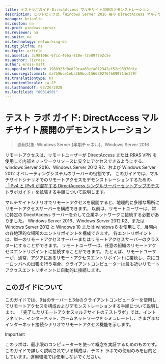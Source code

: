 ```yaml
---
title: テストラボガイド-DirectAccess マルチサイト展開のデモンストレーション
description: このトピックは、「Windows Server 2016 用の DirectAccess マルチサイト展開のテストラボガイド」の一部です。
manager: brianlic
ms.custom: na
ms.prod: windows-server
ms.reviewer: na
ms.suite: na
ms.technology: networking-da
ms.tgt_pltfrm: na
ms.topic: article
ms.assetid: 3c98106c-67cc-406a-810e-f2e09f7e2c5e
ms.author: lizross
author: eross-msft
ms.openlocfilehash: 1980923d0ed29caa60efa012342ef52c93970dfe
ms.sourcegitcommit: da7b9bce1eba369bcd156639276f6899714e279f
ms.translationtype: MT
ms.contentlocale: ja-JP
ms.lasthandoff: 03/26/2020
ms.locfileid: "80314501"
---
```

# <a name="test-lab-guide-demonstrate-a-directaccess-multisite-deployment"></a>テスト ラボ ガイド: DirectAccess マルチサイト展開のデモンストレーション

>適用対象: Windows Server (半期チャネル)、Windows Server 2016

リモートアクセスは、リモートユーザーが DirectAccess または RRAS VPN を使用して内部ネットワークリソースに安全にアクセスできるようにする、windows Server 2016、Windows Server 2012 R2、および Windows Server 2012 オペレーティングシステムのサーバーの役割です。 このガイドでは、マルチサイトシナリオでのリモートアクセスをデモンストレーションするための、 [「IPv4 と IPv6 が混在する DirectAccess シングルサーバーセットアップのテストラボガイド](https://go.microsoft.com/fwlink/p/?LinkId=237004)」を拡張する手順について説明します。  
  
マルチサイトシナリオでリモートアクセスを展開すると、地理的に多様な場所にリモートアクセスサーバーを構成できます。 以前は、リモートユーザーは、常に特定の DirectAccess サーバーを介して企業ネットワークに接続する必要がありました。 Windows Server 2016、Windows Server 2012 R2、または Windows Server 2012 と Windows 10 または windows 8 を使用して、展開内の各地理的な場所のエントリポイントを構成できます。 各エントリポイントは、単一のリモートアクセスサーバーまたはリモートアクセスサーバーのクラスターにすることができます。 リモートユーザーは、任意の組織のリモートアクセスエントリポイントに接続することができます。 たとえば、リモートユーザーが、通常、アジアにあるリモートアクセスエントリポイントに接続し、次にヨーロッパへの出張を行う場合、クライアントコンピューターは最も近いリモートアクセスエントリポイントに自動的に接続します。  
  
## <a name="about-this-guide"></a>このガイドについて  
このガイドでは、9台のサーバーと3台のクライアントコンピューターを使用してリモートアクセスを構成およびデモンストレーションする手順について説明します。 「完了したリモートアクセスマルチサイトのテストラボ」では、イントラネット、インターネット、ホームネットワークをシミュレートし、さまざまなインターネット接続シナリオでリモートアクセス機能を示します。  
  
> [!IMPORTANT]  
> このラボは、最小限のコンピューターを使って概念を実証するためのものです。 このガイドで詳しく説明されている構成は、テスト ラボでの使用のみを目的としています。運用環境では使用しないでください。  
  


